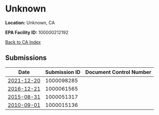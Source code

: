 # Unknown

**Location:** Unknown, CA

**EPA Facility ID:** 100000212192

[Back to CA Index](../../index.md)

## Submissions

| Date | Submission ID | Document Control Number |
|------|--------------|-------------------------|
| [2021-12-20](submissions/1000098285.md) | 1000098285 |  |
| [2016-12-21](submissions/1000061565.md) | 1000061565 |  |
| [2015-08-31](submissions/1000051317.md) | 1000051317 |  |
| [2010-09-01](submissions/1000015136.md) | 1000015136 |  |
